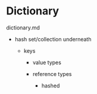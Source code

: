 # Dictionary

dictionary.md

*	hash set/collection underneath

	*	keys

		*	value types

		*	reference types 
		
			*	hashed

